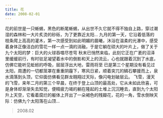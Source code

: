 ```yaml
---
title: 花
date: 2008-02-01
---
```


花的前世是一只蜥蜴，黑色的断尾蜥蜴，从出世不久它就不得不独自上路，穿过潮湿的森林和一大片炙烫的砂砾，为了更靠近太阳...<!--more-->
九月的第一天，它沿着低落的枝条爬上高高的灌木，第一次感受到如此明媚的晨曦，沐浴在温柔的光瀑中，感受着身体正像洁白的雪花一样一点一滴的消融，于是它躺在硕大的叶片上，做了关于九个太阳的梦：巨大的火球吞噬尽苍穹
秋末已悄然来临，此刻它正在广袤的沼泽里缓缓前行，有时驻足凝望着水中的倒影和天上的流云，心也就跟着沉到了水底，仿佛它能听见蚯蚓的呼吸，层层浮出大地，雷雨将至
已是第三个星期没有看见过太阳，周遭的一切都笼罩在重重阴霾下，寒风日紧，顺着突兀的鳞石攀援而上，泉水滴落到头顶，它仰面仿佛看见群龙翱翔过天际，像闪电划破层云。
飞雪，漫天的飞雪，来年二月的第三个早晨，在终于登上山顶的最高处，它从未如此欣喜，可是身体却渐渐失去知觉，便精疲力竭的躺在隆起的土堆上沉沉睡去，直到九个太阳升上天空，它看着腐烂的躯体上开出了一朵褐色的残瓣花，花的一角，雪水倒映天际：仿佛九个太阳落在山顶...

> 2008.02